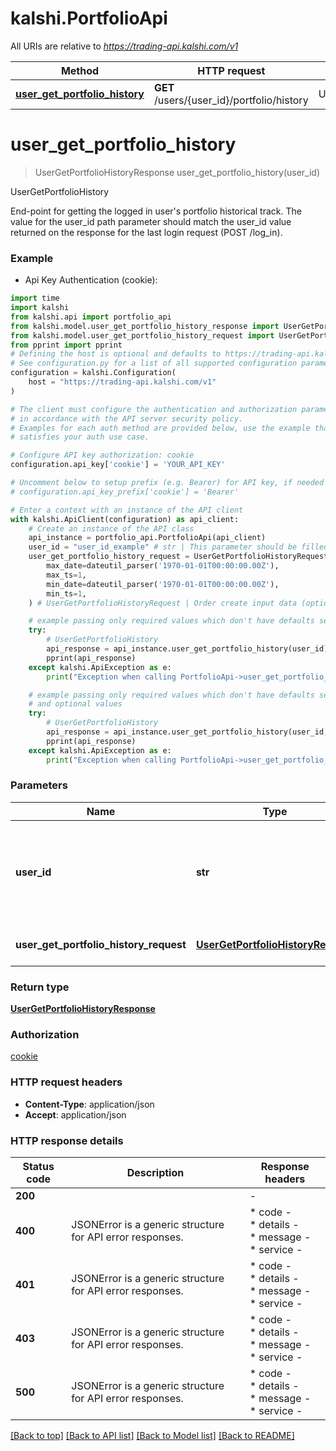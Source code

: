 # kalshi.PortfolioApi

All URIs are relative to *https://trading-api.kalshi.com/v1*

Method | HTTP request | Description
------------- | ------------- | -------------
[**user_get_portfolio_history**](PortfolioApi.md#user_get_portfolio_history) | **GET** /users/{user_id}/portfolio/history | UserGetPortfolioHistory


# **user_get_portfolio_history**
> UserGetPortfolioHistoryResponse user_get_portfolio_history(user_id)

UserGetPortfolioHistory

End-point for getting the logged in user's portfolio historical track.  The value for the user_id path parameter should match the user_id value returned on the response for the last login request (POST /log_in).

### Example

* Api Key Authentication (cookie):
```python
import time
import kalshi
from kalshi.api import portfolio_api
from kalshi.model.user_get_portfolio_history_response import UserGetPortfolioHistoryResponse
from kalshi.model.user_get_portfolio_history_request import UserGetPortfolioHistoryRequest
from pprint import pprint
# Defining the host is optional and defaults to https://trading-api.kalshi.com/v1
# See configuration.py for a list of all supported configuration parameters.
configuration = kalshi.Configuration(
    host = "https://trading-api.kalshi.com/v1"
)

# The client must configure the authentication and authorization parameters
# in accordance with the API server security policy.
# Examples for each auth method are provided below, use the example that
# satisfies your auth use case.

# Configure API key authorization: cookie
configuration.api_key['cookie'] = 'YOUR_API_KEY'

# Uncomment below to setup prefix (e.g. Bearer) for API key, if needed
# configuration.api_key_prefix['cookie'] = 'Bearer'

# Enter a context with an instance of the API client
with kalshi.ApiClient(configuration) as api_client:
    # Create an instance of the API class
    api_instance = portfolio_api.PortfolioApi(api_client)
    user_id = "user_id_example" # str | This parameter should be filled with your user_id provided on log_in
    user_get_portfolio_history_request = UserGetPortfolioHistoryRequest(
        max_date=dateutil_parser('1970-01-01T00:00:00.00Z'),
        max_ts=1,
        min_date=dateutil_parser('1970-01-01T00:00:00.00Z'),
        min_ts=1,
    ) # UserGetPortfolioHistoryRequest | Order create input data (optional)

    # example passing only required values which don't have defaults set
    try:
        # UserGetPortfolioHistory
        api_response = api_instance.user_get_portfolio_history(user_id)
        pprint(api_response)
    except kalshi.ApiException as e:
        print("Exception when calling PortfolioApi->user_get_portfolio_history: %s\n" % e)

    # example passing only required values which don't have defaults set
    # and optional values
    try:
        # UserGetPortfolioHistory
        api_response = api_instance.user_get_portfolio_history(user_id, user_get_portfolio_history_request=user_get_portfolio_history_request)
        pprint(api_response)
    except kalshi.ApiException as e:
        print("Exception when calling PortfolioApi->user_get_portfolio_history: %s\n" % e)
```


### Parameters

Name | Type | Description  | Notes
------------- | ------------- | ------------- | -------------
 **user_id** | **str**| This parameter should be filled with your user_id provided on log_in |
 **user_get_portfolio_history_request** | [**UserGetPortfolioHistoryRequest**](UserGetPortfolioHistoryRequest.md)| Order create input data | [optional]

### Return type

[**UserGetPortfolioHistoryResponse**](UserGetPortfolioHistoryResponse.md)

### Authorization

[cookie](../README.md#cookie)

### HTTP request headers

 - **Content-Type**: application/json
 - **Accept**: application/json


### HTTP response details
| Status code | Description | Response headers |
|-------------|-------------|------------------|
**200** |  |  -  |
**400** | JSONError is a generic structure for API error responses. |  * code -  <br>  * details -  <br>  * message -  <br>  * service -  <br>  |
**401** | JSONError is a generic structure for API error responses. |  * code -  <br>  * details -  <br>  * message -  <br>  * service -  <br>  |
**403** | JSONError is a generic structure for API error responses. |  * code -  <br>  * details -  <br>  * message -  <br>  * service -  <br>  |
**500** | JSONError is a generic structure for API error responses. |  * code -  <br>  * details -  <br>  * message -  <br>  * service -  <br>  |

[[Back to top]](#) [[Back to API list]](../README.md#documentation-for-api-endpoints) [[Back to Model list]](../README.md#documentation-for-models) [[Back to README]](../README.md)

